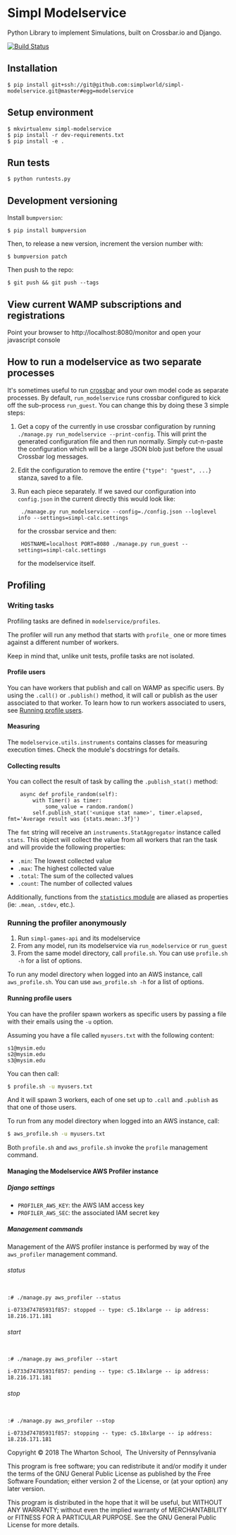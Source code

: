 # Simpl Modelservice

Python Library to implement Simulations, built on Crossbar.io and Django.

[![Build Status](https://travis-ci.com/simplworld/simpl-modelservice.svg?token=cyqpBgqLC1o8qUptfcpE&branch=master)](https://travis-ci.com/simplworld/simpl-modelservice)

## Installation

    $ pip install git+ssh://git@github.com:simplworld/simpl-modelservice.git@master#egg=modelservice

## Setup environment

    $ mkvirtualenv simpl-modelservice
    $ pip install -r dev-requirements.txt
    $ pip install -e .

## Run tests

    $ python runtests.py

## Development versioning

Install `bumpversion`:

    $ pip install bumpversion

Then, to release a new version, increment the version number with:

    $ bumpversion patch

Then push to the repo:

    $ git push && git push --tags

## View current WAMP subscriptions and registrations

Point your browser to http://localhost:8080/monitor and open your javascript console

## How to run a modelservice as two separate processes

It's sometimes useful to run [crossbar](https://github.com/crossbario/crossbar/) and your own model code as separate processes. By default, `run_modelservice` runs crossbar configured to kick off the sub-process `run_guest`.  You can change this by doing these 3 simple steps:

1. Get a copy of the currently in use crossbar configuration by running `./manage.py run_modelservice --print-config`.  This will print the generated configuration file and then run normally.  Simply cut-n-paste the configuration which will be a large JSON blob just before the usual Crossbar log messages.

2. Edit the configuration to remove the entire `{"type": "guest", ...}` stanza, saved to a file.

3. Run each piece separately.  If we saved our configuration into `config.json` in the current directly this would look like:

        ./manage.py run_modelservice --config=./config.json --loglevel info --settings=simpl-calc.settings

    for the crossbar service and then:

        HOSTNAME=localhost PORT=8080 ./manage.py run_guest --settings=simpl-calc.settings

    for the modelservice itself. 

## Profiling

### Writing tasks

Profiling tasks are defined in `modelservice/profiles`.

The profiler will run any method that starts with `profile_` one or more times against a different number of workers.

Keep in mind that, unlike unit tests, profile tasks are not isolated.

#### Profile users

You can have workers that publish and call on WAMP as specific users. By using the `.call()` or `.publish()` method, it will call or publish as the user associated to that worker. To learn how to run workers associated to users, see [Running profile users](#running-profile-users).

#### Measuring

The `modelservice.utils.instruments` contains classes for measuring execution times. Check the module's docstrings for details.

#### Collecting results

You can collect the result of task by calling the `.publish_stat()` method:

```
    async def profile_random(self):
        with Timer() as timer:
            some_value = random.random()
        self.publish_stat('<unique stat name>', timer.elapsed, fmt='Average result was {stats.mean:.3f}')
```

The `fmt` string will receive an `instruments.StatAggregator` instance called `stats`. This object will collect the value from all workers that ran the task and will provide the following properties:

* `.min`: The lowest collected value
* `.max`: The highest collected value
* `.total`: The sum of the collected values
* `.count`: The number of collected values

Additionally, functions from the [`statistics` module](https://docs.python.org/3/library/statistics.html) are aliased as properties (ie: `.mean`, `.stdev`, etc.).

### Running the profiler anonymously

1. Run `simpl-games-api` and its modelservice
1. From any model, run its modelservice via `run_modelservice` or `run_guest`
1. From the same model directory, call `profile.sh`. You can use `profile.sh -h` for a list of options.

To run any model directory when logged into an AWS instance, call `aws_profile.sh`. You can use `aws_profile.sh -h` for a list of options.

#### Running profile users

You can have the profiler spawn workers as specific users by passing a file with their emails using the `-u` option.

Assuming you have a file called `myusers.txt` with the following content:

```text
s1@mysim.edu
s2@mysim.edu
s3@mysim.edu
```

You can then call:

```bash
$ profile.sh -u myusers.txt
```

And it will spawn 3 workers, each of one set up to `.call` and `.publish` as that one of those users.

To run from any model directory when logged into an AWS instance, call:
 ```bash
$ aws_profile.sh -u myusers.txt
```

Both `profile.sh` and `aws_profile.sh` invoke the `profile` management command.

#### Managing the Modelservice AWS Profiler instance

##### Django settings

  * `PROFILER_AWS_KEY`: the AWS IAM access key
  * `PROFILER_AWS_SEC`: the associated IAM secret key

##### Management commands

Management of the AWS profiler instance is performed by way of the `aws_profiler` management command.

###### status

```

:# ./manage.py aws_profiler --status

i-0733d74785931f857: stopped -- type: c5.18xlarge -- ip address: 18.216.171.181

```


###### start

```

:# ./manage.py aws_profiler --start

i-0733d74785931f857: pending -- type: c5.18xlarge -- ip address: 18.216.171.181

```


###### stop

```

:# ./manage.py aws_profiler --stop

i-0733d74785931f857: stopping -- type: c5.18xlarge -- ip address: 18.216.171.181

```

Copyright © 2018 The Wharton School,  The University of Pennsylvania 

This program is free software; you can redistribute it and/or
modify it under the terms of the GNU General Public License
as published by the Free Software Foundation; either version 2
of the License, or (at your option) any later version.

This program is distributed in the hope that it will be useful,
but WITHOUT ANY WARRANTY; without even the implied warranty of
MERCHANTABILITY or FITNESS FOR A PARTICULAR PURPOSE.  See the
GNU General Public License for more details.
